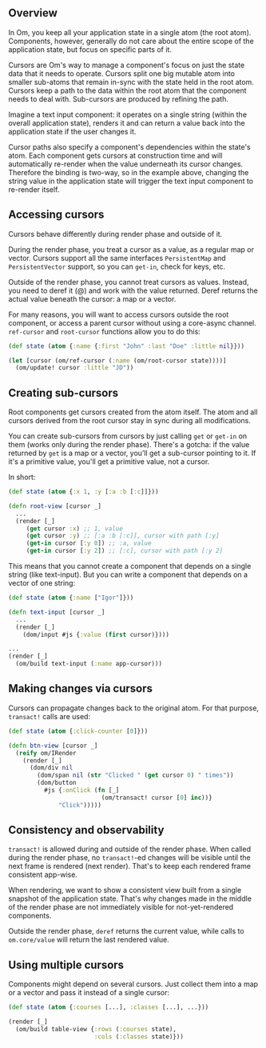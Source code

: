 ## Overview

In Om, you keep all your application state in a single atom (the root atom). Components, however, generally do not care about the entire scope of the application state, but focus on specific parts of it.

Cursors are Om's way to manage a component's focus on just the state data that it needs to operate. Cursors split one big mutable atom into smaller sub-atoms that remain in-sync with the state held in the root atom. Cursors keep a path to the data within the root atom that the component needs to deal with. Sub-cursors are produced by refining the path.

Imagine a text input component: it operates on a single string (within the overall application state), renders it and can return a value back into the application state if the user changes it.

Cursor paths also specify a component's dependencies within the state's atom. Each component gets cursors at construction time and will automatically re-render when the value underneath its cursor changes. Therefore the binding is two-way, so in the example above, changing the string value in the application state will trigger the text input component to re-render itself.

## Accessing cursors

Cursors behave differently during render phase and outside of it.

During the render phase, you treat a cursor as a value, as a regular map or vector. Cursors support all the same interfaces `PersistentMap` and `PersistentVector` support, so you can `get-in`, check for keys, etc. 

Outside of the render phase, you cannot treat cursors as values. Instead, you need to deref it (@) and work with the value returned. Deref returns the actual value beneath the cursor: a map or a vector.

For many reasons, you will want to access cursors outside the root component, or access a parent cursor without using a core-async channel. `ref-cursor` and `root-cursor` functions allow you to do this:

```clj
(def state (atom {:name {:first "John" :last "Doe" :little nil}}))

(let [cursor (om/ref-cursor (:name (om/root-cursor state))))]
  (om/update! cursor :little "JD"))
```

## Creating sub-cursors

Root components get cursors created from the atom itself. The atom and all cursors derived from the root cursor stay in sync during all modifications.

You can create sub-cursors from cursors by just calling `get` or `get-in` on them (works only during the render phase). There's a gotcha: if the value returned by `get` is a map or a vector, you’ll get a sub-cursor pointing to it. If it's a primitive value, you'll get a primitive value, not a cursor.

In short:

```clj
(def state (atom {:x 1, :y [:a :b [:c]]}))

(defn root-view [cursor _]
  ...
  (render [_]
     (get cursor :x) ;; 1, value
     (get cursor :y) ;; [:a :b [:c]], cursor with path [:y]
     (get-in cursor [:y 0]) ;; :a, value
     (get-in cursor [:y 2]) ;; [:c], cursor with path [:y 2]
```

This means that you cannot create a component that depends on a single string (like text-input). But you can write a component that depends on a vector of one string:

```clj
(def state (atom {:name ["Igor"]}))

(defn text-input [cursor _]
  ...
  (render [_]
    (dom/input #js {:value (first cursor)}))) 

...
(render [_]
  (om/build text-input (:name app-cursor)))
```

## Making changes via cursors

Cursors can propagate changes back to the original atom. For that purpose, `transact!` calls are used:

```clj
(def state (atom {:click-counter [0]}))

(defn btn-view [cursor _]
  (reify om/IRender
    (render [_]
      (dom/div nil
        (dom/span nil (str "Clicked " (get cursor 0) " times"))
        (dom/button
          #js {:onClick (fn [_]
                          (om/transact! cursor [0] inc))}
			  "Click")))))
```

## Consistency and observability

`transact!` is allowed during and outside of the render phase. When called during the render phase, no `transact!`-ed changes will be visible until the next frame is rendered (next render). That's to keep each rendered frame consistent app-wise.

When rendering, we want to show a consistent view built from a single snapshot of the application state. That's why changes made in the middle of the render phase are not immediately visible for not-yet-rendered components.

Outside the render phase, `deref` returns the current value, while calls to `om.core/value` will return the last rendered value.

## Using multiple cursors

Components might depend on several cursors. Just collect them into a map or a vector and pass it instead of a single cursor:

```clj
(def state (atom {:courses [...], :classes [...], ...}))

(render [_]
  (om/build table-view {:rows (:courses state),
                        :cols (:classes state)})) 
```
